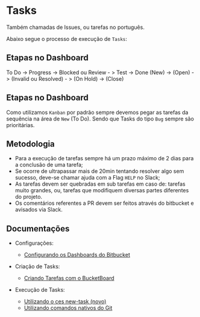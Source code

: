 Tasks
=====

Também chamadas de Issues, ou tarefas no português.

Abaixo segue o processo de execução de `Tasks`:


## Etapas no Dashboard

  To Do   ->   Progress   ->     Blocked ou Review    - >     Test      ->    Done
  (New)   ->   (Open)     ->   (Invalid ou Resolved)  - >   (On Hold)   ->   (Close)


## Etapas no Dashboard

Como utilizamos `Kanban` por padrão sempre devemos pegar as tarefas da sequência na área de `New` (To Do).
Sendo que Tasks do tipo `Bug` sempre são prioritárias.


## Metodologia

  - Para a execução de tarefas sempre há um prazo máximo de 2 dias para a conclusão de uma tarefa;
  - Se ocorre de ultrapassar mais de 20min tentando resolver algo sem sucesso, deve-se chamar ajuda com a Flag `HELP` no Slack;
  - As tarefas devem ser quebradas em sub tarefas em caso de: tarefas muito grandes, ou, tarefas que modifiquem diversas partes diferentes do projeto.
  - Os comentários referentes a PR devem ser feitos através do bitbucket e avisados via Slack.


## Documentações

  - Configurações:
    - [Configurando os Dashboards do Bitbucket](task.md)


  - Criação de Tasks:
    - [Criando Tarefas com o BucketBoard](task.md)


  - Execução de Tasks:
    - [Utilizando o ces new-task (novo)](task.md)
    - [Utilizando comandos nativos do Git](task.md)
